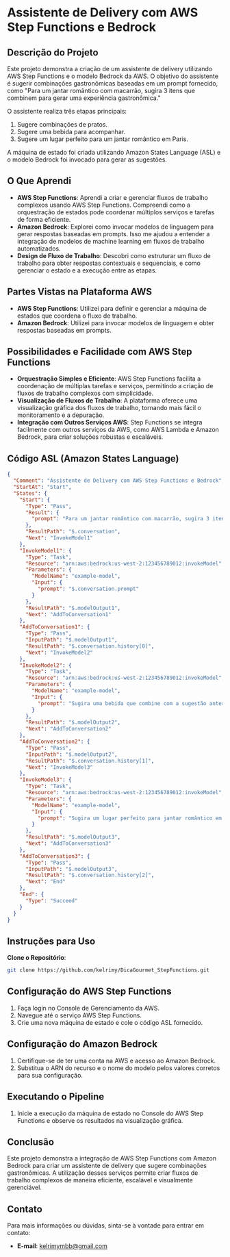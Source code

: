 # Assistente de Delivery com AWS Step Functions e Bedrock

## Descrição do Projeto

Este projeto demonstra a criação de um assistente de delivery utilizando AWS Step Functions e o modelo Bedrock da AWS. O objetivo do assistente é sugerir combinações gastronômicas baseadas em um prompt fornecido, como "Para um jantar romântico com macarrão, sugira 3 itens que combinem para gerar uma experiência gastronômica."

O assistente realiza três etapas principais:
1. Sugere combinações de pratos.
2. Sugere uma bebida para acompanhar.
3. Sugere um lugar perfeito para um jantar romântico em Paris.

A máquina de estado foi criada utilizando Amazon States Language (ASL) e o modelo Bedrock foi invocado para gerar as sugestões.

## O Que Aprendi

- **AWS Step Functions**: Aprendi a criar e gerenciar fluxos de trabalho complexos usando AWS Step Functions. Compreendi como a orquestração de estados pode coordenar múltiplos serviços e tarefas de forma eficiente.
- **Amazon Bedrock**: Explorei como invocar modelos de linguagem para gerar respostas baseadas em prompts. Isso me ajudou a entender a integração de modelos de machine learning em fluxos de trabalho automatizados.
- **Design de Fluxo de Trabalho**: Descobri como estruturar um fluxo de trabalho para obter respostas contextuais e sequenciais, e como gerenciar o estado e a execução entre as etapas.

## Partes Vistas na Plataforma AWS

- **AWS Step Functions**: Utilizei para definir e gerenciar a máquina de estados que coordena o fluxo de trabalho.
- **Amazon Bedrock**: Utilizei para invocar modelos de linguagem e obter respostas baseadas em prompts.

## Possibilidades e Facilidade com AWS Step Functions

- **Orquestração Simples e Eficiente**: AWS Step Functions facilita a coordenação de múltiplas tarefas e serviços, permitindo a criação de fluxos de trabalho complexos com simplicidade.
- **Visualização de Fluxos de Trabalho**: A plataforma oferece uma visualização gráfica dos fluxos de trabalho, tornando mais fácil o monitoramento e a depuração.
- **Integração com Outros Serviços AWS**: Step Functions se integra facilmente com outros serviços da AWS, como AWS Lambda e Amazon Bedrock, para criar soluções robustas e escaláveis.

## Código ASL (Amazon States Language)

```json
{
  "Comment": "Assistente de Delivery com AWS Step Functions e Bedrock",
  "StartAt": "Start",
  "States": {
    "Start": {
      "Type": "Pass",
      "Result": {
        "prompt": "Para um jantar romântico com macarrão, sugira 3 itens que combinem para gerar uma experiência gastronômica."
      },
      "ResultPath": "$.conversation",
      "Next": "InvokeModel1"
    },
    "InvokeModel1": {
      "Type": "Task",
      "Resource": "arn:aws:bedrock:us-west-2:123456789012:invokeModel",
      "Parameters": {
        "ModelName": "example-model",
        "Input": {
          "prompt": "$.conversation.prompt"
        }
      },
      "ResultPath": "$.modelOutput1",
      "Next": "AddToConversation1"
    },
    "AddToConversation1": {
      "Type": "Pass",
      "InputPath": "$.modelOutput1",
      "ResultPath": "$.conversation.history[0]",
      "Next": "InvokeModel2"
    },
    "InvokeModel2": {
      "Type": "Task",
      "Resource": "arn:aws:bedrock:us-west-2:123456789012:invokeModel",
      "Parameters": {
        "ModelName": "example-model",
        "Input": {
          "prompt": "Sugira uma bebida que combine com a sugestão anterior."
        }
      },
      "ResultPath": "$.modelOutput2",
      "Next": "AddToConversation2"
    },
    "AddToConversation2": {
      "Type": "Pass",
      "InputPath": "$.modelOutput2",
      "ResultPath": "$.conversation.history[1]",
      "Next": "InvokeModel3"
    },
    "InvokeModel3": {
      "Type": "Task",
      "Resource": "arn:aws:bedrock:us-west-2:123456789012:invokeModel",
      "Parameters": {
        "ModelName": "example-model",
        "Input": {
          "prompt": "Sugira um lugar perfeito para jantar romântico em Paris."
        }
      },
      "ResultPath": "$.modelOutput3",
      "Next": "AddToConversation3"
    },
    "AddToConversation3": {
      "Type": "Pass",
      "InputPath": "$.modelOutput3",
      "ResultPath": "$.conversation.history[2]",
      "Next": "End"
    },
    "End": {
      "Type": "Succeed"
    }
  }
}
```

## Instruções para Uso

**Clone o Repositório**:
   ```bash
   git clone https://github.com/kelrimy/DicaGourmet_StepFunctions.git
```
## Configuração do AWS Step Functions

1. Faça login no Console de Gerenciamento da AWS.
2. Navegue até o serviço AWS Step Functions.
3. Crie uma nova máquina de estado e cole o código ASL fornecido.

## Configuração do Amazon Bedrock

1. Certifique-se de ter uma conta na AWS e acesso ao Amazon Bedrock.
2. Substitua o ARN do recurso e o nome do modelo pelos valores corretos para sua configuração.

## Executando o Pipeline

1. Inicie a execução da máquina de estado no Console do AWS Step Functions e observe os resultados na visualização gráfica.

## Conclusão

Este projeto demonstra a integração de AWS Step Functions com Amazon Bedrock para criar um assistente de delivery que sugere combinações gastronômicas. A utilização desses serviços permite criar fluxos de trabalho complexos de maneira eficiente, escalável e visualmente gerenciável.

## Contato

Para mais informações ou dúvidas, sinta-se à vontade para entrar em contato:


- **E-mail**: kelrimymbb@gmail.com
